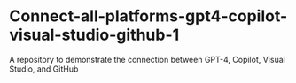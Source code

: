 # Connect-all-platforms-gpt4-copilot-visual-studio-github-1
A repository to demonstrate the connection between GPT-4, Copilot, Visual Studio, and GitHub
